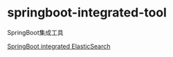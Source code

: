 # springboot-integrated-tool
SpringBoot集成工具



[SpringBoot integrated ElasticSearch](https://github.com/Lotharing/springboot-integrated-tool/blob/master/springboot-elasticsearch/READEME.md)
